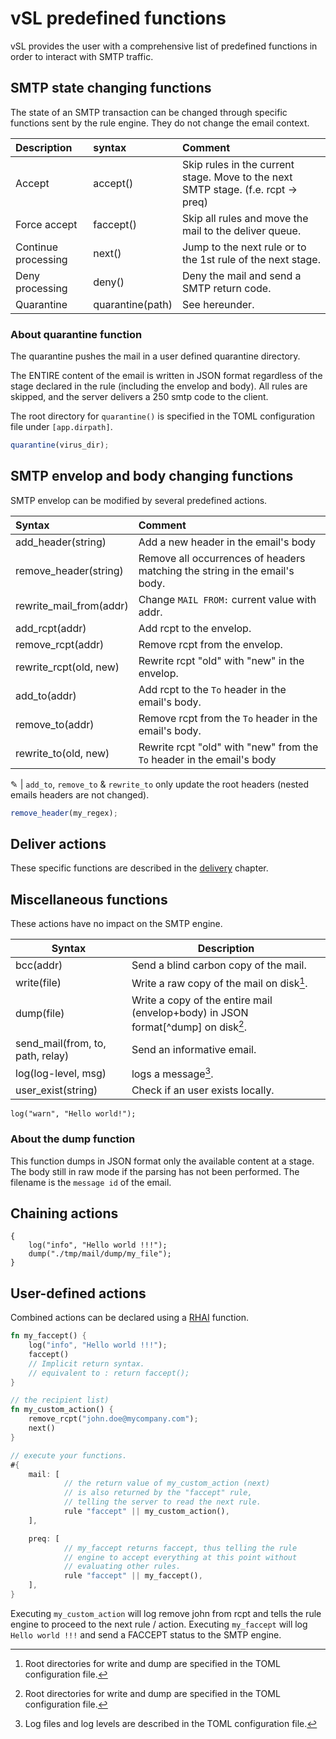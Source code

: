 # vSL predefined functions

vSL provides the user with a comprehensive list of predefined functions in order to interact with SMTP traffic.

## SMTP state changing functions

The state of an SMTP transaction can be changed through specific functions sent by the rule engine. They do not change the email context.

| Description         | syntax           | Comment                                                                           |
| :------------------ | :--------------- | :-------------------------------------------------------------------------------- |
| Accept              | accept()         | Skip rules in the current stage. Move to the next SMTP stage. (f.e. rcpt -> preq) |
| Force accept        | faccept()        | Skip all rules and move the mail to the deliver queue.                            |
| Continue processing | next()           | Jump to the next rule or to the 1st rule of the next stage.                       |
| Deny processing     | deny()           | Deny the mail and send a SMTP return code.                                        |
| Quarantine          | quarantine(path) | See hereunder.                                                                    |

### About quarantine function

The quarantine pushes the mail in a user defined quarantine directory.

The ENTIRE content of the email is written in JSON format regardless of the stage declared in the rule (including the envelop and body). All rules are skipped, and the server delivers a 250 smtp code to the client.

The root directory for `quarantine()` is specified in the TOML configuration file under `[app.dirpath]`.

```js
quarantine(virus_dir);
```

## SMTP envelop and body changing functions

SMTP envelop can be modified by several predefined actions.

| Syntax                  | Comment                                                                    |
| :---------------------- | :------------------------------------------------------------------------- |
| add_header(string)      | Add a new header in the email's body                                       |
| remove_header(string)   | Remove all occurrences of headers matching the string in the email's body. |
| rewrite_mail_from(addr) | Change `MAIL FROM:` current value with addr.                               |
| add_rcpt(addr)          | Add rcpt to the envelop.                                                   |
| remove_rcpt(addr)       | Remove rcpt from the envelop.                                              |
| rewrite_rcpt(old, new)  | Rewrite rcpt "old" with "new" in the envelop.                              |
| add_to(addr)            | Add rcpt to the `To` header in the email's body.                           |
| remove_to(addr)         | Remove rcpt from the `To` header in the email's body.                      |
| rewrite_to(old, new)    | Rewrite rcpt "old" with "new" from the `To` header in the email's body     |

&#9998; | `add_to`, `remove_to` & `rewrite_to` only update the root headers (nested emails headers are not changed).

```js
remove_header(my_regex);   
```

## Deliver actions

These specific functions are described in the [delivery] chapter.

[delivery]: delivery.md

## Miscellaneous functions

These actions have no impact on the SMTP engine.

| Syntax                           | Description                                                                         |
| -------------------------------- | ----------------------------------------------------------------------------------- |
| bcc(addr)                        | Send a blind carbon copy of the mail.                                               |
| write(file)                      | Write a raw copy of the mail on disk[^dir].                                         |
| dump(file)                       | Write a copy of the entire mail (envelop+body) in JSON format[^dump] on disk[^dir]. |
| send_mail(from, to, path, relay) | Send an informative email.                                                          |
| log(log-level, msg)              | logs a message[^log].                                                               |
| user_exist(string)               | Check if an user exists locally.                                                    |

[^dir]: Root directories for write and dump are specified in the TOML configuration file.
[^log]: Log files and log levels are described in the TOML configuration file.

```rust,ignore
log("warn", "Hello world!");
```

### About the dump function

This function dumps in JSON format only the available content at a stage.  The body still in raw mode if the parsing has not been performed. The filename is the `message id` of the email.

## Chaining actions

```rust,ignore
{
    log("info", "Hello world !!!");
    dump("./tmp/mail/dump/my_file");
}
```

## User-defined actions

Combined actions can be declared using a [RHAI](https://rhai.rs/) function.

```rust
fn my_faccept() {                              
    log("info", "Hello world !!!");
    faccept()
    // Implicit return syntax.
    // equivalent to : return faccept();
}

// the recipient list)
fn my_custom_action() {
    remove_rcpt("john.doe@mycompany.com");
    next()
}

// execute your functions.
#{
    mail: [
            // the return value of my_custom_action (next)
            // is also returned by the "faccept" rule,
            // telling the server to read the next rule.
            rule "faccept" || my_custom_action(),
    ],

    preq: [
            // my_faccept returns faccept, thus telling the rule
            // engine to accept everything at this point without
            // evaluating other rules.
            rule "faccept" || my_faccept(),
    ],
}
```

Executing `my_custom_action` will log remove john from rcpt and tells the rule engine to proceed to the next rule / action.
Executing `my_faccept` will log `Hello world !!!` and send a FACCEPT status to the SMTP engine.